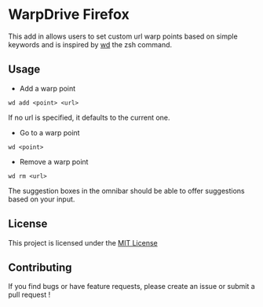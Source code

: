 # WarpDrive Firefox
This add in allows users to set custom url warp points based on simple keywords and is inspired by [wd](https://github.com/mfaerevaag/wd) the zsh command.

## Usage
- Add a warp point

`wd add <point> <url>`

If no url is specified, it defaults to the current one.

- Go to a warp point

`wd <point>`
- Remove a warp point

`wd rm <url>`

The suggestion boxes in the omnibar should be able to offer suggestions based on your input.


## License
This project is licensed under the [MIT License](https://opensource.org/licenses/MIT)

## Contributing
If you find bugs or have feature requests, please create an issue or submit a pull request !
